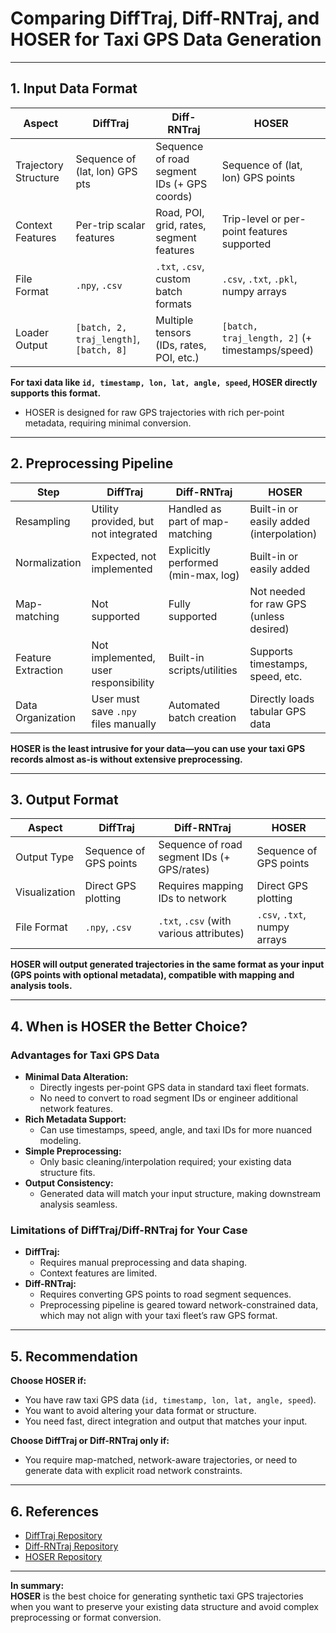 # Comparing DiffTraj, Diff-RNTraj, and HOSER for Taxi GPS Data Generation

---

## 1. **Input Data Format**

| Aspect                | DiffTraj                        | Diff-RNTraj                                 | HOSER                                         |
|-----------------------|---------------------------------|---------------------------------------------|-----------------------------------------------|
| Trajectory Structure  | Sequence of (lat, lon) GPS pts  | Sequence of road segment IDs (+ GPS coords) | Sequence of (lat, lon) GPS points             |
| Context Features      | Per-trip scalar features         | Road, POI, grid, rates, segment features    | Trip-level or per-point features supported    |
| File Format           | `.npy`, `.csv`                  | `.txt`, `.csv`, custom batch formats        | `.csv`, `.txt`, `.pkl`, numpy arrays          |
| Loader Output         | `[batch, 2, traj_length]`, `[batch, 8]` | Multiple tensors (IDs, rates, POI, etc.)   | `[batch, traj_length, 2]` (+ timestamps/speed)|

**For taxi data like `id, timestamp, lon, lat, angle, speed`, HOSER directly supports this format.**
- HOSER is designed for raw GPS trajectories with rich per-point metadata, requiring minimal conversion.

---

## 2. **Preprocessing Pipeline**

| Step                      | DiffTraj                                    | Diff-RNTraj                        | HOSER                                    |
|---------------------------|---------------------------------------------|------------------------------------|-------------------------------------------|
| Resampling                | Utility provided, but not integrated        | Handled as part of map-matching    | Built-in or easily added (interpolation)  |
| Normalization             | Expected, not implemented                   | Explicitly performed (min-max, log)| Built-in or easily added                  |
| Map-matching              | Not supported                               | Fully supported                    | Not needed for raw GPS (unless desired)   |
| Feature Extraction        | Not implemented, user responsibility        | Built-in scripts/utilities         | Supports timestamps, speed, etc.          |
| Data Organization         | User must save `.npy` files manually        | Automated batch creation           | Directly loads tabular GPS data           |

**HOSER is the least intrusive for your data—you can use your taxi GPS records almost as-is without extensive preprocessing.**

---

## 3. **Output Format**

| Aspect           | DiffTraj                             | Diff-RNTraj                              | HOSER                                  |
|------------------|-------------------------------------|-------------------------------------------|----------------------------------------|
| Output Type      | Sequence of GPS points               | Sequence of road segment IDs (+ GPS/rates)| Sequence of GPS points                 |
| Visualization    | Direct GPS plotting                  | Requires mapping IDs to network           | Direct GPS plotting                    |
| File Format      | `.npy`, `.csv`                       | `.txt`, `.csv` (with various attributes)  | `.csv`, `.txt`, numpy arrays           |

**HOSER will output generated trajectories in the same format as your input (GPS points with optional metadata), compatible with mapping and analysis tools.**

---

## 4. **When is HOSER the Better Choice?**

### **Advantages for Taxi GPS Data**
- **Minimal Data Alteration:**  
  - Directly ingests per-point GPS data in standard taxi fleet formats.
  - No need to convert to road segment IDs or engineer additional network features.
- **Rich Metadata Support:**  
  - Can use timestamps, speed, angle, and taxi IDs for more nuanced modeling.
- **Simple Preprocessing:**  
  - Only basic cleaning/interpolation required; your existing data structure fits.
- **Output Consistency:**  
  - Generated data will match your input structure, making downstream analysis seamless.

### **Limitations of DiffTraj/Diff-RNTraj for Your Case**
- **DiffTraj:**  
  - Requires manual preprocessing and data shaping.
  - Context features are limited.
- **Diff-RNTraj:**  
  - Requires converting GPS points to road segment sequences.
  - Preprocessing pipeline is geared toward network-constrained data, which may not align with your taxi fleet’s raw GPS format.

---

## 5. **Recommendation**

**Choose HOSER if:**
- You have raw taxi GPS data (`id, timestamp, lon, lat, angle, speed`).
- You want to avoid altering your data format or structure.
- You need fast, direct integration and output that matches your input.

**Choose DiffTraj or Diff-RNTraj only if:**
- You require map-matched, network-aware trajectories, or need to generate data with explicit road network constraints.

---

## 6. **References**

- [DiffTraj Repository](https://github.com/Yasoz/DiffTraj)
- [Diff-RNTraj Repository](https://github.com/wtl52656/Diff-RNTraj)
- [HOSER Repository](https://github.com/caoji2001/HOSER)

---

**In summary:**  
**HOSER** is the best choice for generating synthetic taxi GPS trajectories when you want to preserve your existing data structure and avoid complex preprocessing or format conversion.
